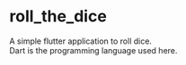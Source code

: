 # roll_the_dice
A simple flutter application to roll dice.<br> Dart is the programming language used here.<br>
